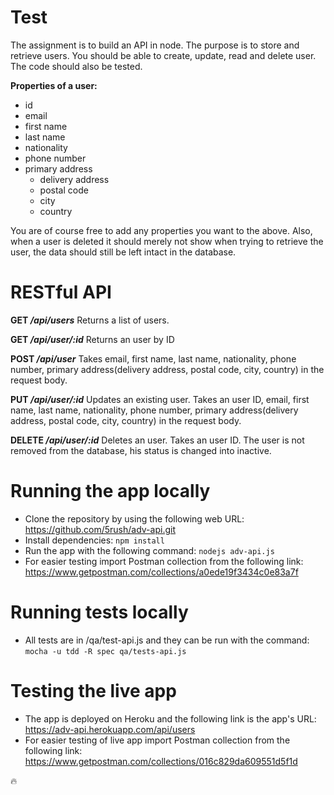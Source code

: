 # Test

The assignment is to build an API in node. The purpose is to store and retrieve users. You should be able to create, update, read and delete user. The code should also be tested.

__Properties of a user:__
* id
* email
* first name
* last name
* nationality
* phone number
* primary address
	* delivery address
	* postal code
	* city
	* country

You are of course free to add any properties you want to the above. Also, when a user is deleted it should merely not show when trying to retrieve the user, the data should still be left intact in the database.



# RESTful API


__GET */api/users*__
	Returns a list of users.

__GET */api/user/:id*__
	Returns an user by ID

__POST */api/user*__
	Takes email, first name, last name, nationality, phone number, primary address(delivery address, postal code, city,	country) in the request body.

__PUT */api/user/:id*__
	Updates an existing user. Takes an user ID, email, first name, last name, nationality, phone number, primary address(delivery address, postal code, city, country) in the request body.

__DELETE */api/user/:id*__
	Deletes an user. Takes an user ID. The user is not removed from the database, his status is changed into inactive.

# Running the app locally
* Clone the repository by using the following web URL: https://github.com/5rush/adv-api.git
* Install dependencies: `npm install`
* Run the app with the following command: `nodejs adv-api.js`
* For easier testing import Postman collection from the following link: https://www.getpostman.com/collections/a0ede19f3434c0e83a7f

# Running tests locally
* All tests are in /qa/test-api.js and they can be run with the command:
`mocha -u tdd -R spec qa/tests-api.js`

# Testing the live app
* The app is deployed on Heroku and the following link is the app's URL: https://adv-api.herokuapp.com/api/users
* For easier testing of live app import Postman collection from the following link: https://www.getpostman.com/collections/016c829da609551d5f1d

:fire:



